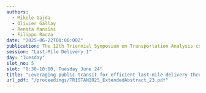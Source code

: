 ```yaml
---
authors:
  - Mikele Gajda
  - Olivier Gallay
  - Renata Mansini
  - Filippo Ranza
date: "2025-06-22T00:00:00Z"
publication: The 12th Triennial Symposium on Transportation Analysis conference
session: "Last-Mile Delivery 1"
day: "Tuesday"
slot_no: 5
slot: "8:30-10:00, Tuesday June 24"
title: "Leveraging public transit for efficient last-mile delivery through crowdshipping"
url_pdf: "/proceedings/TRISTAN2025_ExtendedAbstract_23.pdf"
---
```

